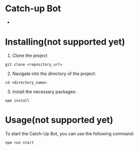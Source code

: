 # Catch-up Bot

-

# Installing(not supported yet)

1. Clone the project

```
git clone <repository_url>
```

2. Navigate into the directory of the project:

```
cd <directory_name>
```

3. Install the necessary packages:

```
npm install
```

# Usage(not supported yet)

To start the Catch-Up Bot, you can use the following command:

```
npm run start
```
